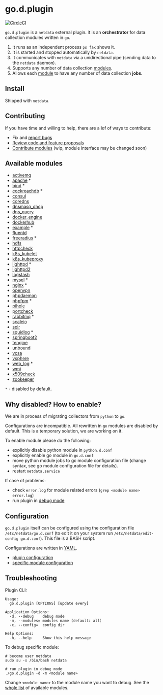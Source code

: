 # go.d.plugin

[![CircleCI](https://circleci.com/gh/netdata/go.d.plugin.svg?style=svg)](https://circleci.com/gh/netdata/go.d.plugin)

`go.d.plugin` is a `netdata` external plugin. It is an **orchestrator** for data collection modules written in `go`.

1. It runs as an independent process `ps fax` shows it.
2. It is started and stopped automatically by `netdata`.
3. It communicates with `netdata` via a unidirectional pipe (sending data to the `netdata` daemon).
4. Supports any number of data collection [modules](https://github.com/netdata/go.d.plugin/tree/master/modules).
5. Allows each [module](https://github.com/netdata/go.d.plugin/tree/master/modules) to have any number of data collection **jobs**.

## Install

Shipped with `netdata`.

## Contributing
If you have time and willing to help, there are a lof of ways to contribute:

-   Fix and [report bugs](https://github.com/netdata/go.d.plugin/issues/new)
-   [Review code and feature proposals](https://github.com/netdata/go.d.plugin/pulls)
-   [Contribute modules](https://github.com/netdata/go.d.plugin/blob/master/CONTRIBUTING.md) (wip, module interface may be changed soon)

## Available modules

-   [activemq](https://github.com/netdata/go.d.plugin/tree/master/modules/activemq)
-   [apache](https://github.com/netdata/go.d.plugin/tree/master/modules/apache) *
-   [bind](https://github.com/netdata/go.d.plugin/tree/master/modules/bind) *
-   [cockroachdb](https://github.com/netdata/go.d.plugin/tree/master/modules/cockroachdb) *
-   [consul](https://github.com/netdata/go.d.plugin/tree/master/modules/consul)
-   [coredns](https://github.com/netdata/go.d.plugin/tree/master/modules/coredns)
-   [dnsmasq_dhcp](https://github.com/netdata/go.d.plugin/tree/master/modules/dnsmasq_dhcp)
-   [dns_query](https://github.com/netdata/go.d.plugin/tree/master/modules/dnsquery)
-   [docker_engine](https://github.com/netdata/go.d.plugin/tree/master/modules/docker_engine)
-   [dockerhub](https://github.com/netdata/go.d.plugin/tree/master/modules/dockerhub)
-   [example](https://github.com/netdata/go.d.plugin/tree/master/modules/example) *
-   [fluentd](https://github.com/netdata/go.d.plugin/tree/master/modules/fluentd)
-   [freeradius](https://github.com/netdata/go.d.plugin/tree/master/modules/freeradius) *
-   [hdfs](https://github.com/netdata/go.d.plugin/tree/master/modules/hdfs)
-   [httpcheck](https://github.com/netdata/go.d.plugin/tree/master/modules/httpcheck)
-   [k8s_kubelet](https://github.com/netdata/go.d.plugin/tree/master/modules/k8s_kubelet)
-   [k8s_kubeproxy](https://github.com/netdata/go.d.plugin/tree/master/modules/k8s_kubeproxy)
-   [lighttpd](https://github.com/netdata/go.d.plugin/tree/master/modules/lighttpd) *
-   [lighttpd2](https://github.com/netdata/go.d.plugin/tree/master/modules/lighttpd2)
-   [logstash](https://github.com/netdata/go.d.plugin/tree/master/modules/logstash)
-   [mysql](https://github.com/netdata/go.d.plugin/tree/master/modules/mysql) *
-   [nginx](https://github.com/netdata/go.d.plugin/tree/master/modules/nginx) *
-   [openvpn](https://github.com/netdata/go.d.plugin/tree/master/modules/openvpn)
-   [phpdaemon](https://github.com/netdata/go.d.plugin/tree/master/modules/phpdaemon)
-   [phpfpm](https://github.com/netdata/go.d.plugin/tree/master/modules/phpfpm) *
-   [pihole](https://github.com/netdata/go.d.plugin/tree/master/modules/pihole)
-   [portcheck](https://github.com/netdata/go.d.plugin/tree/master/modules/portcheck)
-   [rabbitmq](https://github.com/netdata/go.d.plugin/tree/master/modules/rabbitmq) *
-   [scaleio](https://github.com/netdata/go.d.plugin/tree/master/modules/scaleio)
-   [solr](https://github.com/netdata/go.d.plugin/tree/master/modules/solr)
-   [squidlog](https://github.com/netdata/go.d.plugin/tree/master/modules/squidlog) *
-   [springboot2](https://github.com/netdata/go.d.plugin/tree/master/modules/springboot2)
-   [tengine](https://github.com/netdata/go.d.plugin/tree/master/modules/tengine)
-   [unbound](https://github.com/netdata/go.d.plugin/tree/master/modules/unbound)
-   [vcsa](https://github.com/netdata/go.d.plugin/tree/master/modules/vcsa)
-   [vsphere](https://github.com/netdata/go.d.plugin/tree/master/modules/vsphere)
-   [web_log](https://github.com/netdata/go.d.plugin/tree/master/modules/weblog) *
-   [wmi](https://github.com/netdata/go.d.plugin/tree/master/modules/wmi)
-   [x509check](https://github.com/netdata/go.d.plugin/tree/master/modules/x509check)
-   [zookeeper](https://github.com/netdata/go.d.plugin/tree/master/modules/zookeeper)

`*` - disabled by default.

## Why disabled? How to enable?
We are in process of migrating collectors from `python` to `go`.

Configurations are incompatible. All rewritten in `go` modules are disabled by default.
This is a temporary solution, we are working on it.

To enable module please do the following:

-   explicitly disable python module in `python.d.conf`
-   explicitly enable go module in `go.d.conf`
-   move python module jobs to go module configuration file (change syntax, see go module configuration file for details).
-   restart `netdata.service`

If case of problems:

-   check `error.log` for module related errors (`grep <module name> error.log`)
-   run plugin in [debug mode](#troubleshooting)

## Configuration

`go.d.plugin` itself can be configured using the configuration file `/etc/netdata/go.d.conf`
(to edit it on your system run `/etc/netdata/edit-config go.d.conf`). This file is a BASH script.

Configurations are written in [YAML](http://yaml.org/).

-   [plugin configuration](https://github.com/netdata/go.d.plugin/blob/master/config/go.d.conf)
-   [specific module configuration](https://github.com/netdata/go.d.plugin/tree/master/config/go.d)

## Troubleshooting

Plugin CLI:
```
Usage:
  go.d.plugin [OPTIONS] [update every]

Application Options:
  -d, --debug    debug mode
  -m, --modules= modules name (default: all)
  -c, --config=  config dir

Help Options:
  -h, --help     Show this help message

```

To debug specific module:
```
# become user netdata
sudo su -s /bin/bash netdata

# run plugin in debug mode
./go.d.plugin -d -m <module name>
```

Change `<module name>` to the module name you want to debug.
See the [whole list](#available-modules) of available modules.
